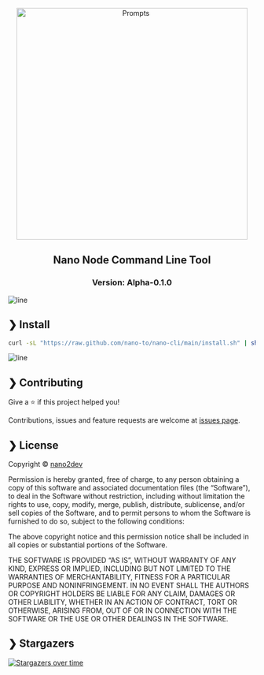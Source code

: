 <p align="center">
  <img src="https://github.com/nano-to/nano-cli/raw/main/.github/banner.png" alt="Prompts" width="470" />
</p>

<h2 align="center">Nano Node Command Line Tool</h2>

<h3 align="center">Version: Alpha-0.1.0</h3>

![line](https://github.com/nano-to/nano-cli/raw/main/.github/line.png)

## ❯ Install

```bash
curl -sL "https://raw.github.com/nano-to/nano-cli/main/install.sh" | sh
```

![line](https://github.com/nano-to/nano-cli/raw/main/.github/line.png)

## ❯ Contributing

Give a ⭐️ if this project helped you!

Contributions, issues and feature requests are welcome at [issues page](https://github.com/nano-to/nano-cli/issues).

## ❯ License

Copyright © [nano2dev](https://twitter.com/nano2dev)

Permission is hereby granted, free of charge, to any person obtaining a copy of this software and associated documentation files (the “Software”), to deal in the Software without restriction, including without limitation the rights to use, copy, modify, merge, publish, distribute, sublicense, and/or sell copies of the Software, and to permit persons to whom the Software is furnished to do so, subject to the following conditions:

The above copyright notice and this permission notice shall be included in all copies or substantial portions of the Software.

THE SOFTWARE IS PROVIDED “AS IS”, WITHOUT WARRANTY OF ANY KIND, EXPRESS OR IMPLIED, INCLUDING BUT NOT LIMITED TO THE WARRANTIES OF MERCHANTABILITY, FITNESS FOR A PARTICULAR PURPOSE AND NONINFRINGEMENT. IN NO EVENT SHALL THE AUTHORS OR COPYRIGHT HOLDERS BE LIABLE FOR ANY CLAIM, DAMAGES OR OTHER LIABILITY, WHETHER IN AN ACTION OF CONTRACT, TORT OR OTHERWISE, ARISING FROM, OUT OF OR IN CONNECTION WITH THE SOFTWARE OR THE USE OR OTHER DEALINGS IN THE SOFTWARE.

## ❯ Stargazers

[![Stargazers over time](https://starchart.cc/nano-to/nano-cli.svg)](https://github.com/nano-to/nano-cli)
